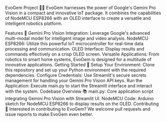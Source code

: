 EvoGem Project 🤖🌐
EvoGem harnesses the power of Google's Gemini Pro Vision in a compact and innovative IoT package. It combines the capabilities of NodeMCU ESP8266 with an OLED interface to create a versatile and intelligent robotics platform.

Features 🌟
Gemini Pro Vision Integration: Leverage Google's advanced multi-modal model for intelligent image and video analysis.
NodeMCU ESP8266: Utilize this powerful IoT microcontroller for real-time data processing and communication.
OLED Interface: Display results and commands effectively on a crisp OLED screen.
Versatile Applications: From robotics to smart home systems, EvoGem is designed for a multitude of innovative applications.
Getting Started 🚀
Setup Your Environment: Clone this repository and set up your Python environment with the required dependencies.
Configure Credentials: Use Streamlit's secure secrets management for handling your Gemini Pro Vision API keys.
Run the Application: Execute main.py to start the Streamlit interface and interact with the system.
Codebase Overview 📚
main.py: Core application script integrating Gemini Pro Vision with Streamlit UI.
NodeMCU Code: Arduino sketch for NodeMCU ESP8266 to display results on the OLED.
Contributing 🤝
Interested in contributing to EvoGem? We welcome pull requests and issue reports to make EvoGem even better.

